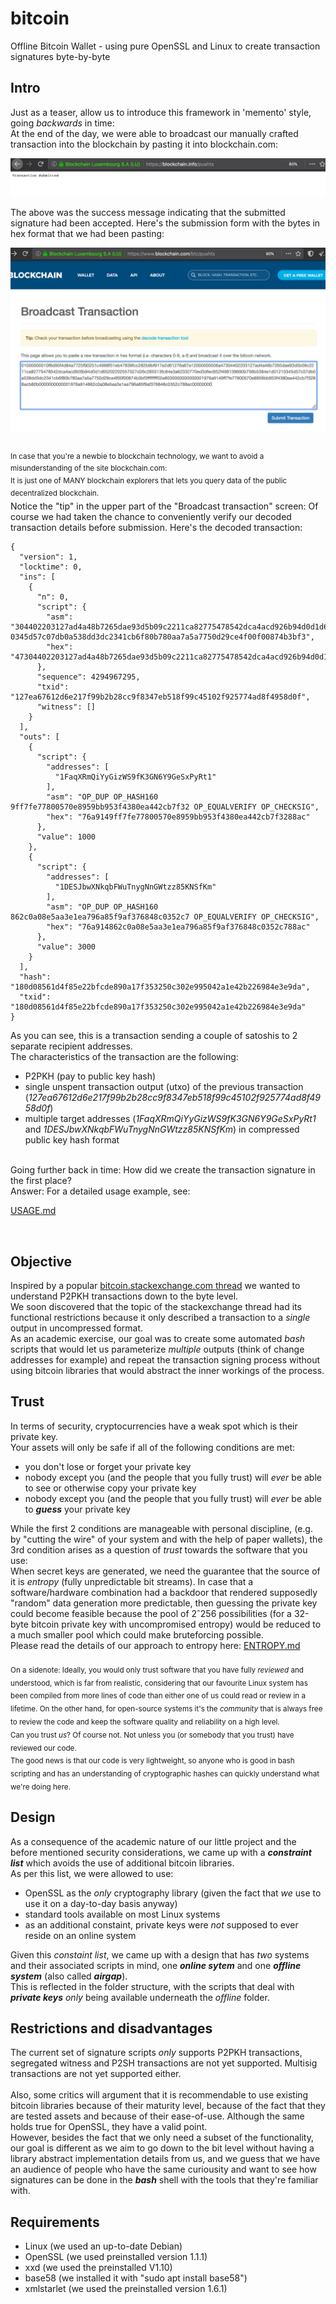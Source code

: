 # bitcoin
Offline Bitcoin Wallet - using pure OpenSSL and Linux to create transaction signatures byte-by-byte 

## Intro

Just as a teaser, allow us to introduce this framework in 'memento' style, going _backwards_ in time:<br/>
At the end of the day, we were able to broadcast our manually crafted transaction into the blockchain by pasting it into blockchain.com:<br/>

![pushtx](/images/blockchain.info-pushtx.png)<br/>

The above was the success message indicating that the submitted signature had been accepted. Here's the submission form with the bytes in hex format that we had been pasting:<br/>

![pushtx](/images/blockchain.com-btc-pushtx.png)

<br/>
<sup>In case that you're a newbie to blockchain technology, we want to avoid a misunderstanding of the site blockchain.com:<br/>
It is just one of MANY blockchain explorers that lets you query data of the public decentralized blockchain.<br/></sup>
Notice the "tip" in the upper part of the "Broadcast transaction" screen: Of course we had taken the chance to conveniently verify our decoded transaction details before submission. Here's the decoded transaction:<br/>

    {
      "version": 1,
      "locktime": 0,
      "ins": [
        {
          "n": 0,
          "script": {
            "asm": "304402203127ad4a48b7265dae93d5b09c2211ca82775478542dca4acd926b94d0d1d65202202557027d26c265513fc84e3a62332770ed3dfec652f498139690b756b5384e1d01 0345d57c07db0a538dd3dc2341cb6f80b780aa7a5a7750d29ce4f00f00874b3bf3",
            "hex": "47304402203127ad4a48b7265dae93d5b09c2211ca82775478542dca4acd926b94d0d1d65202202557027d26c265513fc84e3a62332770ed3dfec652f498139690b756b5384e1d01210345d57c07db0a538dd3dc2341cb6f80b780aa7a5a7750d29ce4f00f00874b3bf3"
          },
          "sequence": 4294967295,
          "txid": "127ea67612d6e217f99b2b28cc9f8347eb518f99c45102f925774ad8f4958d0f",
          "witness": []
        }
      ],
      "outs": [
        {
          "script": {
            "addresses": [
              "1FaqXRmQiYyGizWS9fK3GN6Y9GeSxPyRt1"
            ],
            "asm": "OP_DUP OP_HASH160 9ff7fe77800570e8959bb953f4380ea442cb7f32 OP_EQUALVERIFY OP_CHECKSIG",
            "hex": "76a9149ff7fe77800570e8959bb953f4380ea442cb7f3288ac"
          },
          "value": 1000
        },
        {
          "script": {
            "addresses": [
              "1DESJbwXNkqbFWuTnygNnGWtzz85KNSfKm"
            ],
            "asm": "OP_DUP OP_HASH160 862c0a08e5aa3e1ea796a85f9af376848c0352c7 OP_EQUALVERIFY OP_CHECKSIG",
            "hex": "76a914862c0a08e5aa3e1ea796a85f9af376848c0352c788ac"
          },
          "value": 3000
        }
      ],
      "hash": "180d08561d4f85e22bfcde890a17f353250c302e995042a1e42b226984e3e9da",
      "txid": "180d08561d4f85e22bfcde890a17f353250c302e995042a1e42b226984e3e9da"
    }

As you can see, this is a transaction sending a couple of satoshis to 2 separate recipient addresses.<br/>
The characteristics of the transaction are the following:

- P2PKH (pay to public key hash)
- single unspent transaction output (utxo) of the previous transaction (_127ea67612d6e217f99b2b28cc9f8347eb518f99c45102f925774ad8f4958d0f_)
- multiple target addresses (_1FaqXRmQiYyGizWS9fK3GN6Y9GeSxPyRt1_ and _1DESJbwXNkqbFWuTnygNnGWtzz85KNSfKm_) in compressed public key hash format

<br/>
Going further back in time: How did we create the transaction signature in the first place?<br/>
Answer: For a detailed usage example, see:

[USAGE.md](USAGE.md)

<br/>

## Objective

Inspired by a popular [bitcoin.stackexchange.com thread](https://bitcoin.stackexchange.com/questions/32628/redeeming-a-raw-transaction-step-by-step-example-required) we wanted to understand P2PKH transactions down to the byte level.<br/>
We soon discovered that the topic of the stackexchange thread had its functional restrictions because it only described a transaction to a _single_ output in uncompressed format.<br/>
As an academic exercise, our goal was to create some automated _bash_ scripts that would let us parameterize _multiple_ outputs (think of change addresses for example) and repeat the transaction signing process without using bitcoin libraries that would abstract the inner workings of the process.<br/>

## Trust

In terms of security, cryptocurrencies have a weak spot which is their private key.<br/>
Your assets will only be safe if all of the following conditions are met:<br/>

- you don't lose or forget your private key
- nobody except you (and the people that you fully trust) will _ever_ be able to see or otherwise copy your private key
- nobody except you (and the people that you fully trust) will _ever_ be able to __*guess*__ your private key

While the first 2 conditions are manageable with personal discipline, (e.g. by "cutting the wire" of your system and with the help of paper wallets), the 3rd condition arises as a question of _trust_ towards the software that you use:<br/>
When secret keys are generated, we need the guarantee that the source of it is _entropy_ (fully unpredictable bit streams). In case that a software/hardware combination had a backdoor that rendered supposedly "random" data generation more predictable, then guessing the private key could become feasible because the pool of 2ˆ256 possibilities (for a 32-byte bitcoin private key with uncompromised entropy) would be reduced to a much smaller pool which could make bruteforcing possible.<br/>
Please read the details of our approach to entropy here: [ENTROPY.md](ENTROPY.md) <br/>
<br/>
<sub>On a sidenote: Ideally, you would only trust software that you have fully _reviewed_ and understood, which is far from realistic, considering that our favourite Linux system has been compiled from more lines of code than either one of us could read or review in a lifetime. On the other hand, for open-source systems it's the _community_ that is always free to review the code and keep the software quality and reliability on a high level.<br/>
Can you trust _us_? Of course not. Not unless you (or somebody that you trust) have reviewed our code.<br/>
The good news is that our code is very lightweight, so anyone who is good in bash scripting and has an understanding of cryptographic hashes can quickly understand what we're doing here.</sub>
<br/>

## Design

As a consequence of the academic nature of our little project and the before mentioned security considerations, we came up with a __*constraint list*__ which avoids the use of additional bitcoin libraries.<br/>
As per this list, we were allowed to use:<br/>

- OpenSSL as the _only_ cryptography library (given the fact that _we_ use to use it on a day-to-day basis anyway)<br/>
- standard tools available on most Linux systems<br/>
- as an additional constaint, private keys were _not_ supposed to ever reside on an online system<br/>

Given this _constaint list_, we came up with a design that has _two_ systems and their associated scripts in mind, one __*online sytem*__ and one __*offline system*__ (also called __*airgap*__).<br/>
This is reflected in the folder structure, with the scripts that deal with __*private keys*__ _only_ being available underneath the _offline_ folder.

## Restrictions and disadvantages

The current set of signature scripts _only_ supports P2PKH transactions, segregated witness and P2SH transactions are not yet supported. Multisig transactions are not yet supported either.<br/>
<br/>
Also, some critics will argument that it is recommendable to use existing bitcoin libraries because of their maturity level, because of the fact that they are tested assets and because of their ease-of-use. Although the same holds true for OpenSSL, they have a valid point.<br/>
However, besides the fact that we only need a subset of the functionality, our goal is different as we aim to go down to the bit level without having a library abstract implementation details from us, and we guess that we have an audience of people who have the same curiousity and want to see how signatures can be done in the __*bash*__ shell with the tools that they're familiar with.

## Requirements

- Linux (we used an up-to-date Debian)
- OpenSSL (we used preinstalled version 1.1.1)
- xxd (we used the preinstalled V1.10)
- base58 (we installed it with "sudo apt install base58")
- xmlstarlet (we used the preinstalled version 1.6.1)


